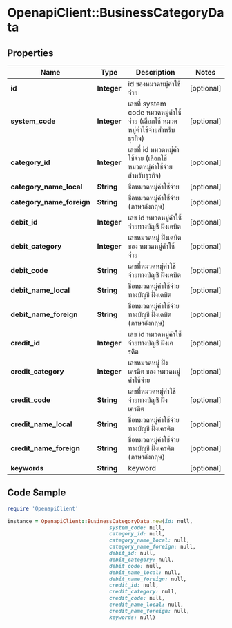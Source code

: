 # OpenapiClient::BusinessCategoryData

## Properties

Name | Type | Description | Notes
------------ | ------------- | ------------- | -------------
**id** | **Integer** | id ของหมวดหมู่ค่าใช้จ่าย | [optional] 
**system_code** | **Integer** | เลขที่ system code หมวดหมู่ค่าใช้จ่าย (เลือกใช้ หมวดหมู่ค่าใช้จ่ายสำหรับธุรกิจ) | [optional] 
**category_id** | **Integer** | เลขที่ id หมวดหมู่ค่าใช้จ่าย (เลือกใช้ หมวดหมู่ค่าใช้จ่ายสำหรับธุรกิจ) | [optional] 
**category_name_local** | **String** | ชื่อหมวดหมู่ค่าใช้จ่าย | [optional] 
**category_name_foreign** | **String** | ชื่อหมวดหมู่ค่าใช้จ่าย (ภาษาอังกฤษ) | [optional] 
**debit_id** | **Integer** | เลข id หมวดหมู่ค่าใช้จ่ายทางบัญชี ฝั่งเดบิต | [optional] 
**debit_category** | **Integer** | เลขหมวดหมู่ ฝั่งเดบิต ของ หมวดหมู่ค่าใช้จ่าย | [optional] 
**debit_code** | **String** | เลขที่หมวดหมู่ค่าใช้จ่ายทางบัญชี ฝั่งเดบิต | [optional] 
**debit_name_local** | **String** | ชื่อหมวดหมู่ค่าใช้จ่ายทางบัญชี ฝั่งเดบิต | [optional] 
**debit_name_foreign** | **String** | ชื่อหมวดหมู่ค่าใช้จ่ายทางบัญชี ฝั่งเดบิต (ภาษาอังกฤษ) | [optional] 
**credit_id** | **Integer** | เลข id หมวดหมู่ค่าใช้จ่ายทางบัญชี ฝั่งเครดิิต | [optional] 
**credit_category** | **Integer** | เลขหมวดหมู่ ฝั่งเครดิต ของ หมวดหมู่ค่าใช้จ่าย | [optional] 
**credit_code** | **String** | เลขที่หมวดหมู่ค่าใช้จ่ายทางบัญชี ฝั่งเครดิต | [optional] 
**credit_name_local** | **String** | ชื่อหมวดหมู่ค่าใช้จ่ายทางบัญชี ฝั่งเครดิต  | [optional] 
**credit_name_foreign** | **String** | ชื่อหมวดหมู่ค่าใช้จ่ายทางบัญชี ฝั่งเครดิต (ภาษาอังกฤษ) | [optional] 
**keywords** | **String** | keyword | [optional] 

## Code Sample

```ruby
require 'OpenapiClient'

instance = OpenapiClient::BusinessCategoryData.new(id: null,
                                 system_code: null,
                                 category_id: null,
                                 category_name_local: null,
                                 category_name_foreign: null,
                                 debit_id: null,
                                 debit_category: null,
                                 debit_code: null,
                                 debit_name_local: null,
                                 debit_name_foreign: null,
                                 credit_id: null,
                                 credit_category: null,
                                 credit_code: null,
                                 credit_name_local: null,
                                 credit_name_foreign: null,
                                 keywords: null)
```


